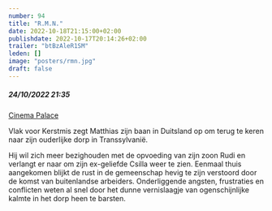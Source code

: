 ```yaml
---
number: 94
title: "R.M.N."
date: 2022-10-18T21:15:00+02:00
publishdate: 2022-10-17T20:14:26+02:00
trailer: "btBzAleR1SM"
leden: []
image: "posters/rmn.jpg"
draft: false
---
```


##### 24/10/2022 21:35

[Cinema Palace](https://cinema-palace.be/nl/film/rmn)

Vlak voor Kerstmis zegt Matthias zijn baan in Duitsland op om terug te keren naar zijn
ouderlijke dorp in Transsylvanië.
 <!--more-->
Hij wil zich meer bezighouden met de opvoeding van zijn zoon Rudi en verlangt er naar
om zijn ex-geliefde Csilla weer te zien. Eenmaal thuis aangekomen blijkt de rust in de
gemeenschap hevig te zijn verstoord door de komst van buitenlandse arbeiders.
Onderliggende angsten, frustraties en conflicten weten al snel door het dunne
vernislaagje van ogenschijnlijke kalmte in het dorp heen te barsten.